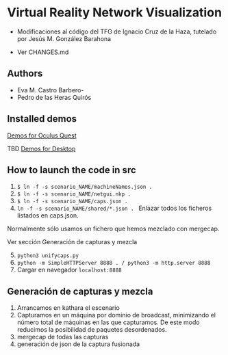 # Virtual Reality Network Visualization

- Modificaciones al código del TFG de Ignacio Cruz de la Haza, tutelado
por Jesús M. González Barahona

- Ver CHANGES.md

## Authors

- Eva M. Castro Barbero-
- Pedro de las Heras Quirós

## Installed demos

[Demos for Oculus Quest](https://sarehp.github.io/sarehp/vrnetvis/demos)

TBD [Demos for Desktop]() 

## How to launch the code in src

1. ```$ ln -f -s scenario_NAME/machineNames.json .```
2. ```$ ln -f -s scenario_NAME/netgui.nkp .```
3. ```$ ln -f -s scenario_NAME/caps.json .```
4. ```ln -f -s scenario_NAME/shared/*.json . ```
Enlazar todos los ficheros listados en caps.json.

Normalmente sólo usamos un fichero que hemos mezclado con mergecap.

Ver sección Generación de capturas y mezcla

5. ```python3 unifycaps.py ```
6. ```python -m SimpleHTTPServer 8888 . / python3 -m http.server 8888 ```
7. Cargar en navegador ```localhost:8888```

## Generación de capturas y mezcla
1. Arrancamos en kathara el escenario
2. Capturamos en un máquina por dominio de broadcast, minimizando el número total de máquinas en las que capturamos. De este modo reducimos la posibilidad de paquetes desordenados.
3. mergecap de todas las capturas
4. generación de json de la captura fusionada 



